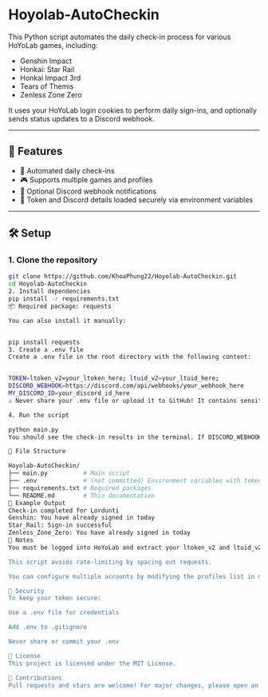 # Hoyolab-AutoCheckin

This Python script automates the daily check-in process for various HoYoLab games, including:

- Genshin Impact
- Honkai: Star Rail
- Honkai Impact 3rd
- Tears of Themis
- Zenless Zone Zero

It uses your HoYoLab login cookies to perform daily sign-ins, and optionally sends status updates to a Discord webhook.

---

## 🚀 Features

- 🔁 Automated daily check-ins
- 🎮 Supports multiple games and profiles
- 🔔 Optional Discord webhook notifications
- 🔐 Token and Discord details loaded securely via environment variables

---

## 🛠️ Setup

### 1. Clone the repository

```bash
git clone https://github.com/KhoaPhung22/Hoyolab-AutoCheckin.git
cd Hoyolab-AutoCheckin
2. Install dependencies
pip install -r requirements.txt
📦 Required package: requests

You can also install it manually:


pip install requests
3. Create a .env file
Create a .env file in the root directory with the following content:


TOKEN=ltoken_v2=your_ltoken_here; ltuid_v2=your_ltuid_here;
DISCORD_WEBHOOK=https://discord.com/api/webhooks/your_webhook_here
MY_DISCORD_ID=your_discord_id_here
⚠️ Never share your .env file or upload it to GitHub! It contains sensitive tokens.

4. Run the script

python main.py
You should see the check-in results in the terminal. If DISCORD_WEBHOOK is set, the results will also be sent to your Discord channel.

📁 File Structure

Hoyolab-AutoCheckin/
├── main.py          # Main script
├── .env             # (not committed) Environment variables with tokens
├── requirements.txt # Required packages
└── README.md        # This documentation
🤖 Example Output
Check-in completed for Lordunti
Genshin: You have already signed in today
Star_Rail: Sign-in successful
Zenless_Zone_Zero: You have already signed in today
📌 Notes
You must be logged into HoYoLab and extract your ltoken_v2 and ltuid_v2 from your browser's cookies.

This script avoids rate-limiting by spacing out requests.

You can configure multiple accounts by modifying the profiles list in main.py.

🔐 Security
To keep your token secure:

Use a .env file for credentials

Add .env to .gitignore

Never share or commit your .env

📃 License
This project is licensed under the MIT License.

🤝 Contributions
Pull requests and stars are welcome! For major changes, please open an issue first.

